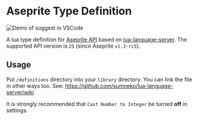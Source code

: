 # Aseprite Type Definition

![Demo of suggest in VSCode](https://gyazo.com/2a91bc263590356d218dbeae3209cfb8.gif)

A lua type definition for [Aseprite API](https://www.aseprite.org/api/) based on [lua-language-server](https://github.com/sumneko/lua-language-server).
The supported API version is `25` (since Aseprite `v1.3-rc5`).

## Usage

Put `/definitions` directory into your `library` directory. You can link the file in other ways too.
See: https://github.com/sumneko/lua-language-server/wiki

It is strongly recommended that `Cast Number to Integer` be turned **off** in settings.